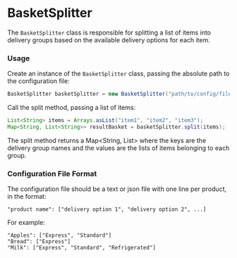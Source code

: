 
# BasketSplitter

The `BasketSplitter` class is responsible for splitting a list of items into delivery groups based on the available delivery options for each item.

### Usage

Create an instance of the `BasketSplitter` class, passing the absolute path to the configuration file:

```java
BasketSplitter basketSplitter = new BasketSplitter("path/to/config/file.txt");
```

Call the split method, passing a list of items:

```java
List<String> items = Arrays.asList("item1", "item2", "item3");
Map<String, List<String>> resultBasket = basketSplitter.split(items);
```
The split method returns a Map<String, List<String>> where the keys are the delivery group names and the values are the lists of items belonging to each group.

### Configuration File Format

The configuration file should be a text or json file with one line per product, in the format:
```
"product name": ["delivery option 1", "delivery option 2", ...]
```
For example:
```
"Apples": ["Express", "Standard"]
"Bread": ["Express"]
"Milk": ["Express", "Standard", "Refrigerated"]
```